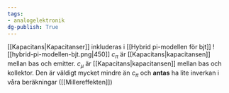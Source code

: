 ```yaml
---
tags: 
- analogelektronik
dg-publish: True
---
```

[[Kapacitans|Kapacitanser]] inkluderas i [[Hybrid pi-modellen för bjt]]
![[hybrid-pi-modellen-bjt.png|450]]
$c_{\pi}$ är [[Kapacitans|kapacitansen]] mellan bas och emitter. $c_{\mu}$ är [[Kapacitans|kapacitansen]] mellan bas och kollektor. Den är väldigt mycket mindre än $c_{\pi}$ och **antas** ha lite inverkan i våra beräkningar ([[Millereffekten]])
